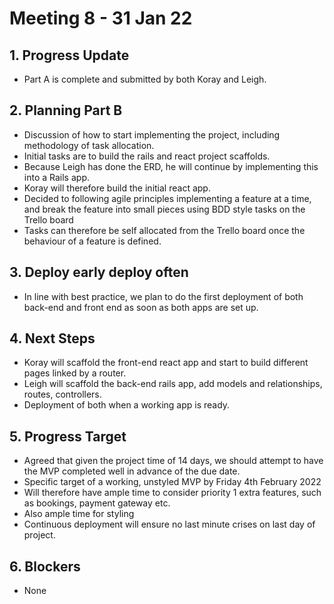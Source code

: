 # Meeting 8 - 31 Jan 22

## 1. Progress Update

- Part A is complete and submitted by both Koray and Leigh.

## 2. Planning Part B

- Discussion of how to start implementing the project, including methodology of task allocation.
- Initial tasks are to build the rails and react project scaffolds.
- Because Leigh has done the ERD, he will continue by implementing this into a Rails app.
- Koray will therefore build the initial react app.
- Decided to following agile principles implementing a feature at a time, and break the feature into small pieces using BDD style tasks on the Trello board
- Tasks can therefore be self allocated from the Trello board once the behaviour of a feature is defined.

## 3. Deploy early deploy often

- In line with best practice, we plan to do the first deployment of both back-end and front end  as soon as both apps are set up.

## 4. Next Steps

- Koray will scaffold the front-end react app and start to build different pages linked by a router.
- Leigh will scaffold the back-end rails app, add models and relationships, routes, controllers.
- Deployment of both when a working app is ready.

## 5. Progress Target

- Agreed that given the project time of 14 days, we should attempt to have the MVP completed well in advance of the due date.
- Specific target of a working, unstyled MVP by Friday 4th February 2022
- Will therefore have ample time to consider priority 1 extra features, such as bookings, payment gateway etc.
- Also ample time for styling
- Continuous deployment will ensure no last minute crises on last day of project.

## 6. Blockers
- None

